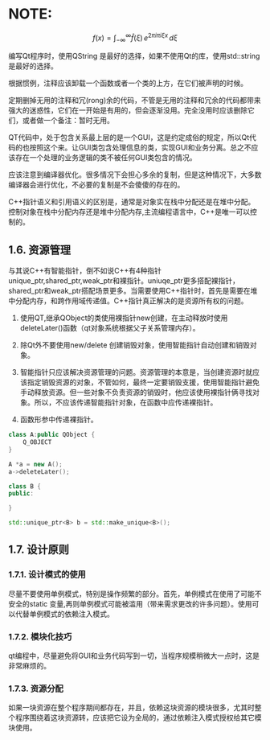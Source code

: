 # NOTE:

$$
f(x)=\int_{-\infty}^{\infty}
\hat f(\xi)\,e^{2 \pi i \pi i \xi x}\,d\xi
$$

编写Qt程序时，使用QString 是最好的选择，如果不使用Qt的库，使用std::string是最好的选择。


根据惯例，注释应该卸载一个函数或者一个类的上方，在它们被声明的时候。


定期删掉无用的注释和冗(rong)余的代码，不管是无用的注释和冗余的代码都带来强大的迷惑性，它们在一开始是有用的，但会逐渐没用。完全没用时应该删除它们，或者做一个备注：暂时无用。



QT代码中，处于包含关系最上层的是一个GUI，这是约定成俗的规定，所以Qt代码的也按照这个来。让GUI类包含处理信息的类，实现GUI和业务分离。总之不应该存在一个处理的业务逻辑的类不被任何GUI类包含的情况。



应该注意到编译器优化。很多情况下会担心多余的复制，但是这种情况下，大多数编译器会进行优化，不必要的复制是不会傻傻的存在的。


C++指针语义和引用语义的区别是，通常是对象实在栈中分配还是在堆中分配。控制对象在栈中分配内存还是堆中分配内存,主流编程语言中，C++是唯一可以控制的。


## 1.6. 资源管理

与其说C++有智能指针，倒不如说C++有4种指针 unique_ptr,shared_ptr,weak_ptr和裸指针。uniuqe_ptr更多搭配裸指针，
shared_ptr和weak_ptr搭配场景更多。当需要使用C++指针时，首先是需要在堆中分配内存，和跨作用域传递值。C++指针真正解决的是资源所有权的问题。

1. 使用QT,继承QObject的类使用裸指针new创建，在主动释放时使用 deleteLater()函数（qt对象系统根据父子关系管理内存）。

2. 除Qt外不要使用new/delete 创建销毁对象，使用智能指针自动创建和销毁对象。

3. 智能指针只应该解决资源管理的问题。资源管理的本意是，当创建资源时就应该指定销毁资源的对象，不管如何，最终一定要销毁支援，使用智能指针避免手动释放资源。但一些对象不负责资源的销毁时，他应该使用裸指针俩寻找对象。所以，不应该传递智能指针对象，在函数中应传递裸指针。

4. 函数形参中传递裸指针。

```cpp
class A:public QObject {
    Q_OBJECT
}

A *a = new A();
a->deleteLater();

class B {
public:

}

std::unique_ptr<B> b = std::make_unique<B>();
```



## 1.7. 设计原则

### 1.7.1. 设计模式的使用

尽量不要使用单例模式，特别是操作频繁的部分。首先，单例模式在使用了可能不安全的static 变量,再则单例模式可能被滥用（带来需求更改的许多问题）。使用可以代替单例模式的依赖注入模式。

### 1.7.2. 模块化技巧

qt编程中，尽量避免将GUI和业务代码写到一切，当程序规模稍微大一点时，这是非常麻烦的。

### 1.7.3. 资源分配

如果一块资源在整个程序期间都存在，并且，依赖这块资源的模块很多，尤其时整个程序围绕着这块资源转，应该把它设为全局的，通过依赖注入模式授权给其它模块使用。
